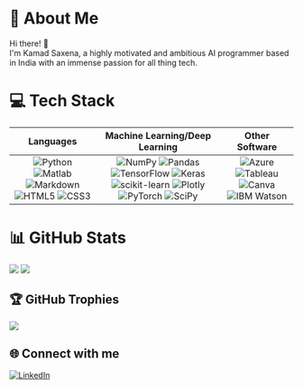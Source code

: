 # 💫 About Me
Hi there! 👋  
I'm Kamad Saxena, a highly motivated and ambitious AI programmer based in India with an immense passion for all thing tech.

# 💻 Tech Stack
| **Languages** | **Machine Learning/Deep Learning** | **Other Software** |
| :-----------: | :-------: | :---------: |
|![Python](https://img.shields.io/badge/python-3670A0?style=for-the-badge&logo=python&logoColor=ffdd54) ![Matlab](https://img.shields.io/badge/matlab-3670A0?style=for-the-badge) ![Markdown](https://img.shields.io/badge/markdown-%23000000.svg?style=for-the-badge&logo=markdown&logoColor=white) ![HTML5](https://img.shields.io/badge/html5-%23E34F26.svg?style=for-the-badge&logo=html5&logoColor=white) ![CSS3](https://img.shields.io/badge/css3-%231572B6.svg?style=for-the-badge&logo=css3&logoColor=white) | ![NumPy](https://img.shields.io/badge/numpy-%23013243.svg?style=for-the-badge&logo=numpy&logoColor=white) ![Pandas](https://img.shields.io/badge/pandas-%23150458.svg?style=for-the-badge&logo=pandas&logoColor=white) ![TensorFlow](https://img.shields.io/badge/TensorFlow-%23FF6F00.svg?style=for-the-badge&logo=TensorFlow&logoColor=white) ![Keras](https://img.shields.io/badge/Keras-%23D00000.svg?style=for-the-badge&logo=Keras&logoColor=white) ![scikit-learn](https://img.shields.io/badge/scikit--learn-%23F7931E.svg?style=for-the-badge&logo=scikit-learn&logoColor=white) ![Plotly](https://img.shields.io/badge/Plotly-%233F4F75.svg?style=for-the-badge&logo=plotly&logoColor=white) ![PyTorch](https://img.shields.io/badge/PyTorch-%23EE4C2C.svg?style=for-the-badge&logo=PyTorch&logoColor=white) ![SciPy](https://img.shields.io/badge/SciPy-%230C55A5.svg?style=for-the-badge&logo=scipy&logoColor=%white) | ![Azure](https://img.shields.io/badge/azure-%230072C6.svg?style=for-the-badge&logo=azure-devops&logoColor=white) ![Tableau](https://img.shields.io/badge/Tableau-E97627.svg?style=for-the-badge&logo=Tableau&logoColor=white) ![Canva](https://img.shields.io/badge/Canva-00C4CC.svg?style=for-the-badge&logo=Canva&logoColor=white) ![IBM Watson](https://img.shields.io/badge/IBM%20Watson-black.svg?style=for-the-badge&logo=IBM%20Watson&logoColor=BE95FF) 

# 📊 GitHub Stats
![](https://github-readme-stats.vercel.app/api?username=kamad11&theme=graywhite&hide_border=false&include_all_commits=false&count_private=true)
![](http://github-readme-streak-stats.herokuapp.com?user=kamad11&border_radius=4.4&date_format=M%20j%5B%2C%20Y%5D&mode=weekly)

## 🏆 GitHub Trophies
![](https://github-profile-trophy.vercel.app/?username=kamad11&theme=flat&no-frame=false&no-bg=false&margin-w=4)

## 🌐 Connect with me
[![LinkedIn](https://img.shields.io/badge/LinkedIn-%230077B5.svg?logo=linkedin&logoColor=white)](https://linkedin.com/in/kamad-saxena)

<!-- Proudly created with [GPRM](https://gprm.itsvg.in) -->

